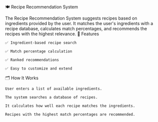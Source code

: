 🍽️ Recipe Recommendation System

The Recipe Recommendation System suggests recipes based on ingredients provided by the user. It matches the user's ingredients with a recipe database, calculates match percentages, and recommends the recipes with the highest relevance.
🚀 Features

    ✅ Ingredient-based recipe search

    ✅ Match percentage calculation

    ✅ Ranked recommendations

    ✅ Easy to customize and extend

🗂️ How It Works

    User enters a list of available ingredients.

    The system searches a database of recipes.

    It calculates how well each recipe matches the ingredients.

    Recipes with the highest match percentages are recommended.
